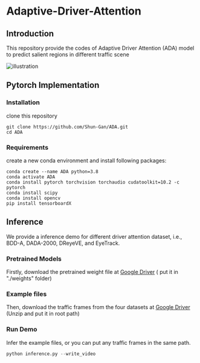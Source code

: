 # Adaptive-Driver-Attention

## Introduction 

This repository provide the codes of Adaptive Driver Attention (ADA) model to predict salient regions in different traffic scene

![illustration](C:\Users\jackey\Desktop\illustration.png)

## Pytorch Implementation

### Installation

clone this repository

```
git clone https://github.com/Shun-Gan/ADA.git
cd ADA
```

### Requirements

create a new conda environment and install following packages:

```
conda create --name ADA python=3.8
conda activate ADA
conda install pytorch torchvision torchaudio cudatoolkit=10.2 -c pytorch
conda install scipy
conda install opencv
pip install tensorboardX
```

## Inference

We provide a inference demo  for different driver attention dataset, i.e., BDD-A, DADA-2000, DReyeVE, and EyeTrack.

### Pretrained Models

Firstly, download the pretrained weight file at [Google Driver](https://drive.google.com/file/d/1K0jftj32bOeoUWGTx1XPf58WXrR6m-PC/view?usp=sharing) ( put it in "./weights" folder)

### Example files

Then, download the traffic frames from the four datasets at [Google Driver](https://drive.google.com/file/d/1BCBXJffa6rDY4UjMrFxkFnk4wTwVhj9P/view?usp=sharing) (Unzip and put it in root path) 

### Run Demo

Infer the example files,  or you can put any traffic frames in the same path.

```python
python inference.py --write_video
```

